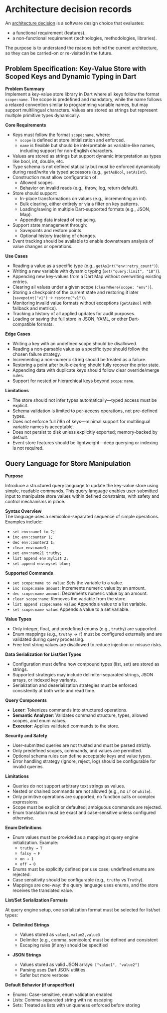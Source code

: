 # Architecture decision records

An [architecture
decision](https://cloud.google.com/architecture/architecture-decision-records)
is a software design choice that evaluates:

- a functional requirement (features).
- a non-functional requirement (technologies, methodologies, libraries).

The purpose is to understand the reasons behind the current architecture, so
they can be carried-on or re-visited in the future.

## Problem Specification: Key-Value Store with Scoped Keys and Dynamic Typing in Dart

**Problem Summary**  
Implement a key-value store library in Dart where all keys follow the format `scope:name`. The scope is predefined and mandatory, while the name follows a relaxed convention similar to programming variable names, but may support multilingual characters. Values are stored as strings but represent multiple primitive types dynamically.

**Core Requirements**

- Keys must follow the format `scope:name`, where:
  - `scope` is defined at store initialization and enforced.
  - `name` is flexible but should be interpretable as variable-like names, including support for non-English characters.
- Values are stored as strings but support dynamic interpretation as types like bool, int, double, etc.
- Type schema is not defined statically but must be enforced dynamically during read/write via typed accessors (e.g., `getAsBool`, `setAsInt`).
- Construction must allow configuration of:
  - Allowed scopes.
  - Behavior on invalid reads (e.g., throw, log, return default).
- Store should support:
  - In-place transformations on values (e.g., incrementing an int).
  - Bulk clearing, either entirely or via a filter on key patterns.
  - Loading/saving in multiple Dart-supported formats (e.g., JSON, Map).
  - Appending data instead of replacing.
- Support state management through:
  - Savepoints and restore points.
  - Optional history tracking of changes.
- Event tracking should be available to enable downstream analysis of value changes or operations.

**Use Cases**

- Reading a value as a specific type (e.g., `getAsInt("env:retry_count")`).
- Writing a new variable with dynamic typing (`set("query:limit", "10")`).
- Appending new key-values from a Dart Map without overwriting existing entries.
- Clearing all values under a given scope (`clearWhere(scope: "env")`).
- Storing a checkpoint of the current state and restoring it later (`savepoint("v1")` → `restore("v1")`).
- Monitoring invalid value formats without exceptions (`getAsBool` with fallback and metrics).
- Tracking a history of all applied updates for audit purposes.
- Loading or saving the full store in JSON, YAML, or other Dart-compatible formats.

**Edge Cases**

- Writing a key with an undefined scope should be disallowed.
- Reading a non-parsable value as a specific type should follow the chosen failure strategy.
- Incrementing a non-numeric string should be treated as a failure.
- Restoring a point after bulk-clearing should fully recover the prior state.
- Appending data with duplicate keys should follow clear override/merge rules.
- Support for nested or hierarchical keys beyond `scope:name`.

**Limitations**

- The store should not infer types automatically—typed access must be explicit.
- Schema validation is limited to per-access operations, not pre-defined types.
- Does not enforce full i18n of keys—minimal support for multilingual variable names is acceptable.
- Does not persist to disk unless explicitly exported; memory-backed by default.
- Event store features should be lightweight—deep querying or indexing is not required.

## Query Language for Store Manipulation

**Purpose**

Introduce a structured query language to update the key-value store using simple, readable commands. This query language enables user-submitted input to manipulate store values within defined constraints, with safety and control mechanisms in place.

**Syntax Overview**  
The language uses a semicolon-separated sequence of simple operations. Examples include:

- `set env:name1 to 2;`
- `inc env:counter 1;`
- `dec env:counter2 1;`
- `clear env:name3;`
- `set env:name21 truthy;`
- `list append env:mylist 2;`
- `set append env:myset blue;`

**Supported Commands**

- `set scope:name to value`: Sets the variable to a value.
- `inc scope:name amount`: Increments numeric value by an amount.
- `dec scope:name amount`: Decrements numeric value by an amount.
- `clear scope:name`: Removes the variable from the store.
- `list append scope:name value`: Appends a value to a list variable.
- `set scope:name value`: Appends a value to a set variable.

**Value Types**

- Only integer, float, and predefined enums (e.g., `truthy`) are supported.
- Enum mappings (e.g., `truthy` → `T`) must be configured externally and are validated during query processing.
- Free text string values are disallowed to reduce injection or misuse risks.

**Data Serialization for List/Set Types**

- Configuration must define how compound types (list, set) are stored as strings.
- Supported strategies may include delimiter-separated strings, JSON arrays, or indexed key variants.
- Serialization and deserialization strategies must be enforced consistently at both write and read time.

**Query Components**

- **Lexer**: Tokenizes commands into structured operations.
- **Semantic Analyzer**: Validates command structure, types, allowed scopes, and enum values.
- **Executor**: Applies validated commands to the store.

**Security and Safety**

- User-submitted queries are not trusted and must be parsed strictly.
- Only predefined scopes, commands, and values are permitted.
- Optional schema rules can define acceptable keys and value types.
- Error handling strategy (ignore, reject, log) should be configurable for invalid queries.

**Limitations**

- Queries do not support arbitrary text strings as values.
- Nested or chained commands are not allowed (e.g., no `if` or `while`).
- Only primitive operations are supported; no function calls or complex expressions.
- Scope must be explicit or defaulted; ambiguous commands are rejected.
- Enum translation must be exact and case-sensitive unless configured otherwise.

**Enum Definitions**

- Enum values must be provided as a mapping at query engine initialization. Example:
  - `truthy → T`
  - `falsy → F`
  - `on → 1`
  - `off → 0`
- Enums must be explicitly defined per use case; undefined enums are rejected.
- Case sensitivity should be configurable (e.g., `truthy` vs `Truthy`).
- Mappings are one-way: the query language uses enums, and the store receives the translated value.

**List/Set Serialization Formats**

At query engine setup, one serialization format must be selected for list/set types:

- **Delimited Strings**

  - Values stored as `value1,value2,value3`
  - Delimiter (e.g., comma, semicolon) must be defined and consistent
  - Escaping rules (if any) should be specified

- **JSON Strings**
  - Values stored as valid JSON arrays: `["value1", "value2"]`
  - Parsing uses Dart JSON utilities
  - Safer but more verbose

**Default Behavior (if unspecified)**

- Enums: Case-sensitive, enum validation enabled
- Lists: Comma-separated string with no escaping
- Sets: Treated as lists with uniqueness enforced before storing

